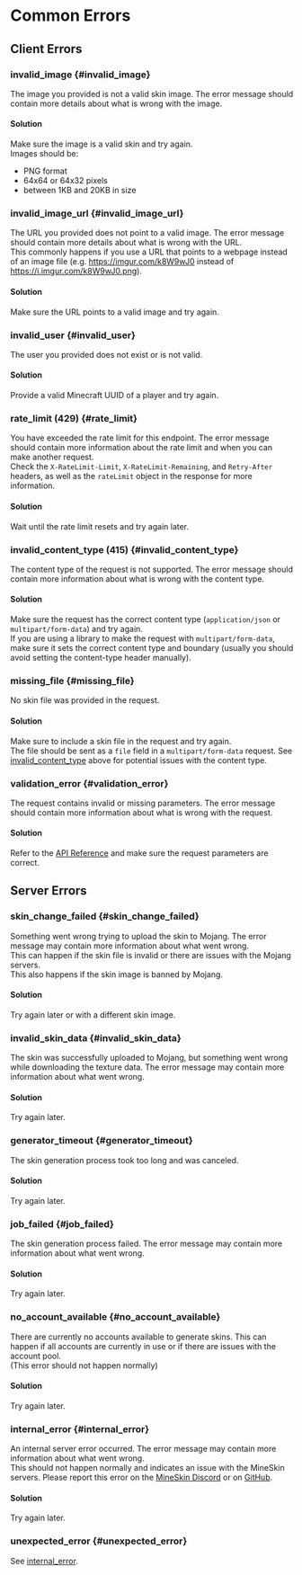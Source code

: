 # Common Errors

## Client Errors

### invalid_image {#invalid_image}
The image you provided is not a valid skin image. The error message should contain more details about what is wrong with the image.  
#### Solution
Make sure the image is a valid skin and try again.  
Images should be:
- PNG format
- 64x64 or 64x32 pixels
- between 1KB and 20KB in size

### invalid_image_url {#invalid_image_url}
The URL you provided does not point to a valid image. The error message should contain more details about what is wrong with the URL.  
This commonly happens if you use a URL that points to a webpage instead of an image file (e.g. https://imgur.com/k8W9wJ0 instead of https://i.imgur.com/k8W9wJ0.png).
#### Solution
Make sure the URL points to a valid image and try again.  

### invalid_user {#invalid_user}
The user you provided does not exist or is not valid. 
#### Solution
Provide a valid Minecraft UUID of a player and try again.

### rate_limit (429) {#rate_limit}
You have exceeded the rate limit for this endpoint. The error message should contain more information about the rate limit and when you can make another request.  
Check the `X-RateLimit-Limit`, `X-RateLimit-Remaining`, and `Retry-After` headers, as well as the `rateLimit` object in the response for more information.
#### Solution
Wait until the rate limit resets and try again later.

### invalid_content_type (415) {#invalid_content_type}
The content type of the request is not supported. The error message should contain more information about what is wrong with the content type.
#### Solution
Make sure the request has the correct content type (`application/json` or `multipart/form-data`) and try again.  
If you are using a library to make the request with `multipart/form-data`, make sure it sets the correct content type and boundary (usually you should avoid setting the content-type header manually).

### missing_file {#missing_file}
No skin file was provided in the request.
#### Solution
Make sure to include a skin file in the request and try again.  
The file should be sent as a `file` field in a `multipart/form-data` request. See [invalid_content_type](#invalid_content_type) above for potential issues with the content type.

### validation_error {#validation_error}
The request contains invalid or missing parameters. The error message should contain more information about what is wrong with the request.
#### Solution
Refer to the [API Reference](/docs/category/mineskin-api) and make sure the request parameters are correct.  


## Server Errors

### skin_change_failed {#skin_change_failed}
Something went wrong trying to upload the skin to Mojang. The error message may contain more information about what went wrong.  
This can happen if the skin file is invalid or there are issues with the Mojang servers.  
This also happens if the skin image is banned by Mojang.
#### Solution
Try again later or with a different skin image.

### invalid_skin_data {#invalid_skin_data}
The skin was successfully uploaded to Mojang, but something went wrong while downloading the texture data. The error message may contain more information about what went wrong.  
#### Solution
Try again later.  

### generator_timeout {#generator_timeout}
The skin generation process took too long and was canceled. 
#### Solution
Try again later.

### job_failed {#job_failed}
The skin generation process failed. The error message may contain more information about what went wrong.
#### Solution
Try again later.

### no_account_available {#no_account_available}
There are currently no accounts available to generate skins. This can happen if all accounts are currently in use or if there are issues with the account pool.  
(This error should not happen normally)
#### Solution
Try again later.

### internal_error {#internal_error}
An internal server error occurred. The error message may contain more information about what went wrong.  
This should not happen normally and indicates an issue with the MineSkin servers. Please report this error on the [MineSkin Discord](https://minesk.in/discord) or on [GitHub](https://github.com/MineSkin/api.mineskin.org/issues/new/choose).
#### Solution
Try again later.  

### unexpected_error {#unexpected_error}
See [internal_error](#internal_error).
